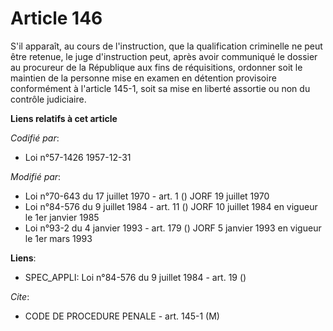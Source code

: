 # Article 146

S'il apparaît, au cours de l'instruction, que la qualification criminelle ne peut être retenue, le juge d'instruction peut,
après avoir communiqué le dossier au procureur de la République aux fins de réquisitions, ordonner soit le maintien de la
personne mise en examen en détention provisoire conformément à l'article 145-1, soit sa mise en liberté assortie ou non du
contrôle judiciaire.

**Liens relatifs à cet article**

_Codifié par_:

  - Loi n°57-1426 1957-12-31

_Modifié par_:

  - Loi n°70-643 du 17 juillet 1970 - art. 1 () JORF 19 juillet 1970
  - Loi n°84-576 du 9 juillet 1984 - art. 11 () JORF 10 juillet 1984 en vigueur le 1er janvier 1985
  - Loi n°93-2 du 4 janvier 1993 - art. 179 () JORF 5 janvier 1993 en vigueur le 1er mars 1993

**Liens**:

  - SPEC_APPLI: Loi n°84-576 du 9 juillet 1984 - art. 19 ()

_Cite_:

  - CODE DE PROCEDURE PENALE - art. 145-1 (M)
